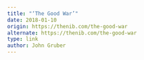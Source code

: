 ```yaml
---
title: "‘The Good War’"
date: 2018-01-10
origin: https://thenib.com/the-good-war
alternate: https://thenib.com/the-good-war
type: link
author: John Gruber
---
```


